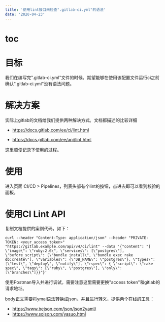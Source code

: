 ```yaml
---
title: '使用lint接口来检查".gitlab-ci.yml"的语法'
date: '2020-04-23'
---
```


# toc

# 目标

我们在编写完".gitlab-ci.yml"文件的时候，期望能够在使用该配置文件运行ci之前确认".gitlab-ci.yml"没有语法问题。

# 解决方案

实际上gitlab的文档给我们提供两种解决方式，文档都描述的比较详细

- https://docs.gitlab.com/ee/ci/lint.html

- https://docs.gitlab.com/ee/api/lint.html

这里顺便记录下使用的过程。

# 使用

进入页面 CI/CD > Pipelines，列表头部有个lint的按钮，点进去即可以看到校验的面板，

# 使用CI Lint API

复制文档提供的案例代码，如下：

```
curl --header "Content-Type: application/json" --header "PRIVATE-TOKEN: <your_access_token>" "https://gitlab.example.com/api/v4/ci/lint" --data '{"content": "{ \"image\": \"ruby:2.6\", \"services\": [\"postgres\"], \"before_script\": [\"bundle install\", \"bundle exec rake db:create\"], \"variables\": {\"DB_NAME\": \"postgres\"}, \"types\": [\"test\", \"deploy\", \"notify\"], \"rspec\": { \"script\": \"rake spec\", \"tags\": [\"ruby\", \"postgres\"], \"only\": [\"branches\"]}}"}'
```

使用Postman导入并进行调试，需要注意这里需要更换"access token"和gitlab的请求地址。

body正文需要将ymal语法转换成json，并且进行转义，提供两个在线的工具：

- https://www.bejson.com/json/json2yaml/
- https://www.sojson.com/yasuo.html

